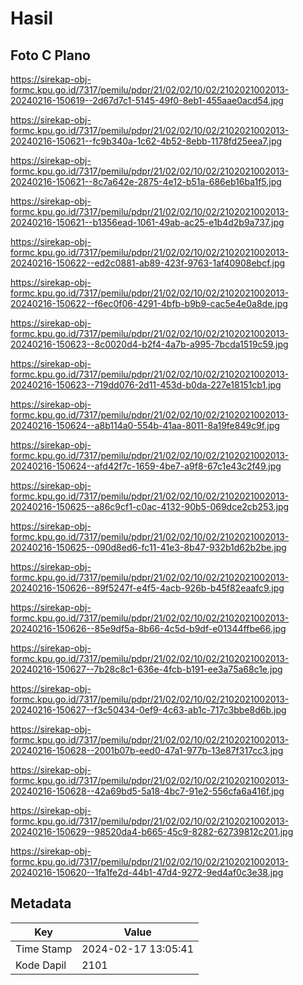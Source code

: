 # Hasil

## Foto C Plano

https://sirekap-obj-formc.kpu.go.id/7317/pemilu/pdpr/21/02/02/10/02/2102021002013-20240216-150619--2d67d7c1-5145-49f0-8eb1-455aae0acd54.jpg

https://sirekap-obj-formc.kpu.go.id/7317/pemilu/pdpr/21/02/02/10/02/2102021002013-20240216-150621--fc9b340a-1c62-4b52-8ebb-1178fd25eea7.jpg

https://sirekap-obj-formc.kpu.go.id/7317/pemilu/pdpr/21/02/02/10/02/2102021002013-20240216-150621--8c7a642e-2875-4e12-b51a-686eb16ba1f5.jpg

https://sirekap-obj-formc.kpu.go.id/7317/pemilu/pdpr/21/02/02/10/02/2102021002013-20240216-150621--b1356ead-1061-49ab-ac25-e1b4d2b9a737.jpg

https://sirekap-obj-formc.kpu.go.id/7317/pemilu/pdpr/21/02/02/10/02/2102021002013-20240216-150622--ed2c0881-ab89-423f-9763-1af40908ebcf.jpg

https://sirekap-obj-formc.kpu.go.id/7317/pemilu/pdpr/21/02/02/10/02/2102021002013-20240216-150622--f6ec0f06-4291-4bfb-b9b9-cac5e4e0a8de.jpg

https://sirekap-obj-formc.kpu.go.id/7317/pemilu/pdpr/21/02/02/10/02/2102021002013-20240216-150623--8c0020d4-b2f4-4a7b-a995-7bcda1519c59.jpg

https://sirekap-obj-formc.kpu.go.id/7317/pemilu/pdpr/21/02/02/10/02/2102021002013-20240216-150623--719dd076-2d11-453d-b0da-227e18151cb1.jpg

https://sirekap-obj-formc.kpu.go.id/7317/pemilu/pdpr/21/02/02/10/02/2102021002013-20240216-150624--a8b114a0-554b-41aa-8011-8a19fe849c9f.jpg

https://sirekap-obj-formc.kpu.go.id/7317/pemilu/pdpr/21/02/02/10/02/2102021002013-20240216-150624--afd42f7c-1659-4be7-a9f8-67c1e43c2f49.jpg

https://sirekap-obj-formc.kpu.go.id/7317/pemilu/pdpr/21/02/02/10/02/2102021002013-20240216-150625--a86c9cf1-c0ac-4132-90b5-069dce2cb253.jpg

https://sirekap-obj-formc.kpu.go.id/7317/pemilu/pdpr/21/02/02/10/02/2102021002013-20240216-150625--090d8ed6-fc11-41e3-8b47-932b1d62b2be.jpg

https://sirekap-obj-formc.kpu.go.id/7317/pemilu/pdpr/21/02/02/10/02/2102021002013-20240216-150626--89f5247f-e4f5-4acb-926b-b45f82eaafc9.jpg

https://sirekap-obj-formc.kpu.go.id/7317/pemilu/pdpr/21/02/02/10/02/2102021002013-20240216-150626--85e9df5a-8b66-4c5d-b9df-e01344ffbe66.jpg

https://sirekap-obj-formc.kpu.go.id/7317/pemilu/pdpr/21/02/02/10/02/2102021002013-20240216-150627--7b28c8c1-636e-4fcb-b191-ee3a75a68c1e.jpg

https://sirekap-obj-formc.kpu.go.id/7317/pemilu/pdpr/21/02/02/10/02/2102021002013-20240216-150627--f3c50434-0ef9-4c63-ab1c-717c3bbe8d6b.jpg

https://sirekap-obj-formc.kpu.go.id/7317/pemilu/pdpr/21/02/02/10/02/2102021002013-20240216-150628--2001b07b-eed0-47a1-977b-13e87f317cc3.jpg

https://sirekap-obj-formc.kpu.go.id/7317/pemilu/pdpr/21/02/02/10/02/2102021002013-20240216-150628--42a69bd5-5a18-4bc7-91e2-556cfa6a416f.jpg

https://sirekap-obj-formc.kpu.go.id/7317/pemilu/pdpr/21/02/02/10/02/2102021002013-20240216-150629--98520da4-b665-45c9-8282-62739812c201.jpg

https://sirekap-obj-formc.kpu.go.id/7317/pemilu/pdpr/21/02/02/10/02/2102021002013-20240216-150620--1fa1fe2d-44b1-47d4-9272-9ed4af0c3e38.jpg


## Metadata

| Key        | Value               |
| ---------- | ------------------- |
| Time Stamp | 2024-02-17 13:05:41 |
| Kode Dapil | 2101                |



